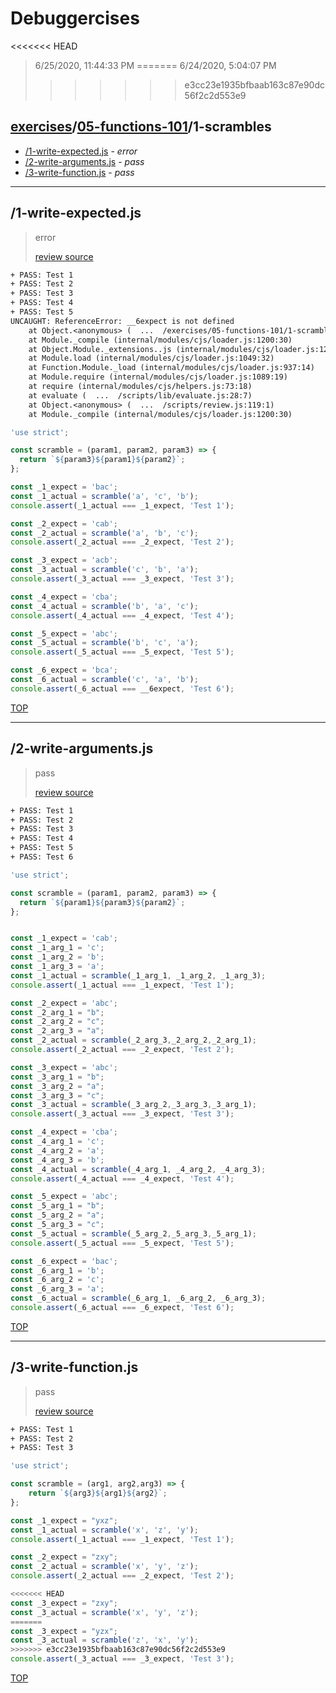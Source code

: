 # Debuggercises 

<<<<<<< HEAD
> 6/25/2020, 11:44:33 PM 
=======
> 6/24/2020, 5:04:07 PM 
>>>>>>> e3cc23e1935bfbaab163c87e90dc56f2c2d553e9

## [exercises](../../README.md)/[05-functions-101](../README.md)/1-scrambles 

- [/1-write-expected.js](#1-write-expectedjs) - _error_ 
- [/2-write-arguments.js](#2-write-argumentsjs) - _pass_ 
- [/3-write-function.js](#3-write-functionjs) - _pass_ 
---

## /1-write-expected.js 

> error 
>
> [review source](../../../exercises/05-functions-101/1-scrambles/1-write-expected.js)

```txt
+ PASS: Test 1
+ PASS: Test 2
+ PASS: Test 3
+ PASS: Test 4
+ PASS: Test 5
UNCAUGHT: ReferenceError: __6expect is not defined
    at Object.<anonymous> (  ...  /exercises/05-functions-101/1-scrambles/1-write-expected.js:29:30)
    at Module._compile (internal/modules/cjs/loader.js:1200:30)
    at Object.Module._extensions..js (internal/modules/cjs/loader.js:1220:10)
    at Module.load (internal/modules/cjs/loader.js:1049:32)
    at Function.Module._load (internal/modules/cjs/loader.js:937:14)
    at Module.require (internal/modules/cjs/loader.js:1089:19)
    at require (internal/modules/cjs/helpers.js:73:18)
    at evaluate (  ...  /scripts/lib/evaluate.js:28:7)
    at Object.<anonymous> (  ...  /scripts/review.js:119:1)
    at Module._compile (internal/modules/cjs/loader.js:1200:30) 
```

```js
'use strict';

const scramble = (param1, param2, param3) => {
  return `${param3}${param1}${param2}`;
};

const _1_expect = 'bac';
const _1_actual = scramble('a', 'c', 'b');
console.assert(_1_actual === _1_expect, 'Test 1');

const _2_expect = 'cab';
const _2_actual = scramble('a', 'b', 'c');
console.assert(_2_actual === _2_expect, 'Test 2');

const _3_expect = 'acb';
const _3_actual = scramble('c', 'b', 'a');
console.assert(_3_actual === _3_expect, 'Test 3');

const _4_expect = 'cba';
const _4_actual = scramble('b', 'a', 'c');
console.assert(_4_actual === _4_expect, 'Test 4');

const _5_expect = 'abc';
const _5_actual = scramble('b', 'c', 'a');
console.assert(_5_actual === _5_expect, 'Test 5');

const _6_expect = 'bca';
const _6_actual = scramble('c', 'a', 'b');
console.assert(_6_actual === __6expect, 'Test 6');


```

[TOP](#debuggercises)

---

## /2-write-arguments.js 

> pass 
>
> [review source](../../../exercises/05-functions-101/1-scrambles/2-write-arguments.js)

```txt
+ PASS: Test 1
+ PASS: Test 2
+ PASS: Test 3
+ PASS: Test 4
+ PASS: Test 5
+ PASS: Test 6
```

```js
'use strict';

const scramble = (param1, param2, param3) => {
  return `${param1}${param3}${param2}`;
};


const _1_expect = 'cab';
const _1_arg_1 = 'c';
const _1_arg_2 = 'b';
const _1_arg_3 = 'a';
const _1_actual = scramble(_1_arg_1, _1_arg_2, _1_arg_3);
console.assert(_1_actual === _1_expect, 'Test 1');

const _2_expect = 'abc';
const _2_arg_1 = "b";
const _2_arg_2 = "c";
const _2_arg_3 = "a";
const _2_actual = scramble(_2_arg_3,_2_arg_2,_2_arg_1);
console.assert(_2_actual === _2_expect, 'Test 2');

const _3_expect = 'abc';
const _3_arg_1 = "b";
const _3_arg_2 = "a";
const _3_arg_3 = "c";
const _3_actual = scramble(_3_arg_2,_3_arg_3,_3_arg_1);
console.assert(_3_actual === _3_expect, 'Test 3');

const _4_expect = 'cba';
const _4_arg_1 = 'c';
const _4_arg_2 = 'a';
const _4_arg_3 = 'b';
const _4_actual = scramble(_4_arg_1, _4_arg_2, _4_arg_3);
console.assert(_4_actual === _4_expect, 'Test 4');

const _5_expect = 'abc';
const _5_arg_1 = "b";
const _5_arg_2 = "a";
const _5_arg_3 = "c";
const _5_actual = scramble(_5_arg_2,_5_arg_3,_5_arg_1);
console.assert(_5_actual === _5_expect, 'Test 5');

const _6_expect = 'bac';
const _6_arg_1 = 'b';
const _6_arg_2 = 'c';
const _6_arg_3 = 'a';
const _6_actual = scramble(_6_arg_1, _6_arg_2, _6_arg_3);
console.assert(_6_actual === _6_expect, 'Test 6');


```

[TOP](#debuggercises)

---

## /3-write-function.js 

> pass 
>
> [review source](../../../exercises/05-functions-101/1-scrambles/3-write-function.js)

```txt
+ PASS: Test 1
+ PASS: Test 2
+ PASS: Test 3
```

```js
'use strict';

const scramble = (arg1, arg2,arg3) => {
    return `${arg3}${arg1}${arg2}`;
};

const _1_expect = "yxz";
const _1_actual = scramble('x', 'z', 'y');
console.assert(_1_actual === _1_expect, 'Test 1');

const _2_expect = "zxy";
const _2_actual = scramble('x', 'y', 'z');
console.assert(_2_actual === _2_expect, 'Test 2');

<<<<<<< HEAD
const _3_expect = "zxy";
const _3_actual = scramble('x', 'y', 'z');
=======
const _3_expect = "yzx";
const _3_actual = scramble('z', 'x', 'y');
>>>>>>> e3cc23e1935bfbaab163c87e90dc56f2c2d553e9
console.assert(_3_actual === _3_expect, 'Test 3');


```

[TOP](#debuggercises)

